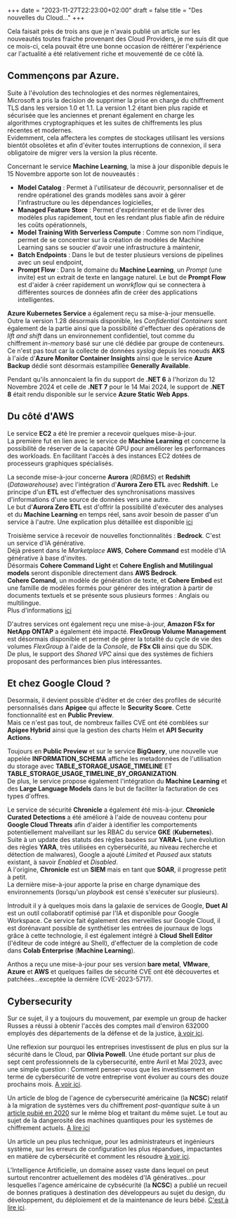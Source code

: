 +++
date = "2023-11-27T22:23:00+02:00"
draft = false
title = "Des nouvelles du Cloud..."
+++ 

Cela faisait près de trois ans que je n'avais publié un article sur les nouveautés toutes fraiche provenant des Cloud Providers, je me suis dit que ce mois-ci, cela pouvait être une bonne occasion de réittérer l'expérience car l'actualité a été relativement riche et mouvementé de ce côté là.

## Commençons par Azure.
Suite à l'évolution des technologies et des normes réglementaires, Microsoft a pris la decision de supprimer la prise en charge du chiffrement TLS dans les version 1.0 et 1.1. La version 1.2 étant bien plus rapide et sécurisée que les anciennes et prenant également en charge les algorithmes cryptographiques et les suites de chiffrements les plus récentes et modernes.  
Evidemment, cela affectera les comptes de stockages utilisant les versions bientôt obsolètes et afin d'éviter toutes interruptions de connexion, il sera obligatoire de migrer vers la version la plus récente.

Concernant le service **Machine Learning**, la mise à jour disponible depuis le 15 Novembre apporte son lot de nouveautés :  
- **Model Catalog** : Permet à l'utilisateur de découvrir, personnaliser et de rendre opérationel des grands modèles sans avoir à gérer l'infrastructure ou les dépendances logicielles,  
- **Managed Feature Store** : Permet d'expérimenter et de livrer des modèles plus rapidement, tout en les rendant plus fiable afin de réduire les coûts opérationnels,  
- **Model Training With Serverless Compute** : Comme son nom l'indique, permet de se concentrer sur la création de modèles de Machine Learning sans se soucier d'avoir une infrastructure à maintenir,  
- **Batch Endpoints** : Dans le but de tester plusieurs versions de pipelines avec un seul endpoint,  
- **Prompt Flow** : Dans le domaine du **Machine Learning**, un *Prompt* (une invite) est un extrait de texte en langage naturel. Le but de **Prompt Flow** est d'aider à créer rapidement un *wonrkflow* qui se connectera à différentes sources de données afin de créer des applications intelligentes.

**Azure Kubernetes Service** a également reçu sa mise-à-jour mensuelle.  
Outre la version 1.28 désormais disponible, les *Confidential Containers* sont également de la partie ainsi que la possibilité d'effectuer des opérations de *lift and shift* dans un environnement confidentiel, tout comme du chiffrement *in-memory* basé sur une clé dédiée par groupe de conteneurs.
Ce n'est pas tout car la collecte de données *syslog* depuis les noeuds **AKS** à l'aide d'**Azure Monitor Container Insights** ainsi que le service **Azure Backup** dédié sont désormais estampillée **Generally Available**.

Pendant qu'ils annoncaient la fin du support de **.NET 6** à l'horizon du 12 Novembre 2024 et celle de **.NET 7** pour le 14 Mai 2024, le support de **.NET 8** était rendu disponible sur le service **Azure Static Web Apps**.

## Du côté d'AWS
Le service **EC2** a été lre premier a recevoir quelques mise-à-jour.  
La première fut en lien avec le service de **Machine Learning** et concerne la possibilité de réserver de la capacité GPU pour améliorer les performances des workloads. En facilitant l'accès à des instances EC2 dotées de processeurs graphiques spécialisés.

La seconde mise-à-jour concerne **Aurora** (*RDBMS*) et **Redshift** (*Datawarehouse*) avec l'intégration d'**Aurora Zero ETL** avec **Redshift**. Le principe d'un **ETL** est d'effectuer des synchronisations massives d'informations d'une source de données vers une autre.  
Le but d'**Aurora Zero ETL** est d'offrir la possibilité d'exécuter des analyses et du **Machine Learning** en temps réel, sans avoir besoin de passer d'un service à l'autre. Une explication plus détaillée est disponible [ici](https://aws.amazon.com/fr/blogs/aws/amazon-aurora-mysql-zero-etl-integration-with-amazon-redshift-is-now-generally-available/) 

Troisième service à recevoir de nouvelles fonctionnalités : **Bedrock**. C'est un service d'IA générative.  
Déjà présent dans le *Marketplace* **AWS**, **Cohere Command** est modèle d'IA générative à base d'invites.  
Désormais **Cohere Command Light** et **Cohere English and Mutilingual models** seront disponible directement dans **AWS Bedrock**.  
**Cohere Comand**, un modèle de génération de texte, et **Cohere Embed** est une famille de modèles formés pour générer des intégration à partir de documents textuels et se présente sous plusieurs formes : Anglais ou multilingue.  
Plus d'informations [ici](https://aws.amazon.com/fr/blogs/aws/amazon-bedrock-now-provides-access-to-cohere-command-light-and-cohere-embed-english-and-multilingual-models/)  

D'autres services ont également reçu une mise-à-jour, **Amazon FSx for NetApp ONTAP** a également été impacté. **FlexGroup Volume Management** est désormais disponible et permet de gérer la totalité du cycle de vie des volumes *FlexGroup* à l'aide de la *Console*, de **FSx Cli** ainsi que du SDK.  
De plus, le support des *Shared VPC* ainsi que des systèmes de fichiers proposant des performances bien plus intéressantes.

## Et chez Google Cloud ?
Desormais, il devient possible d'éditer et de créer des profiles de sécurité personnalisés dans **Apigee** qui affecte le **Security Score**. Cette fonctionnalité est en **Public Preview**.  
Mais ce n'est pas tout, de nombreux failles CVE ont été comblées sur **Apigee Hybrid** ainsi que la gestion des charts Helm et **API Security Actions**.  

Toujours en **Public Preview** et sur le service **BigQuery**, une nouvelle vue appelée **INFORMATION_SCHEMA** affiche les metadonnées de l'utilisation du storage avec **TABLE_STORAGE_USAGE_TIMELINE** ET **TABLE_STORAGE_USAGE_TIMELINE_BY_ORGANIZATION**.  
De plus, le service propose également l'intégration du **Machine Learning** et des **Large Language Models** dans le but de faciliter la facturation de ces types d'offres.  

Le service de sécurité **Chronicle** a également été mis-à-jour. **Chronicle Curated Detections** a été amélioré à l'aide de nouveau contenu pour **Google Cloud Threats** afin d'aider à identifier les comportements potentiellement malveillant sur les RBAC du service **GKE** (**Kubernetes**).  
Suite à un update des statuts des règles basées sur **YARA-L** (une évolution des règles **YARA**, très utilisées en cybersécurité, au niveau recherche et détection de malwares), Google a ajouté *Limited* et *Paused* aux statuts existant, à savoir *Enabled* et *Disabled*.  
A l'origine, **Chronicle** est un **SIEM** mais en tant que **SOAR**, il progresse petit à petit.  
La dernière mise-à-jour apporte la prise en charge dynamique des environnements (lorsqu'un *playbook* est censé s'exécuter sur plusieurs).  

Introduit il y à quelques mois dans la galaxie de services de Google, **Duet AI** est un outil collaboratif optimisé par l'IA et disponible pour Google Workspace. Ce service fait également des merveilles sur Google Cloud, il est dorénavant possible de synthétiser les entrées de journaux de logs grâce à cette technologie, il est également intégré à **Cloud Shell Editor** (l'éditeur de code intégré au Shell), d'effectuer de la completion de code dans **Colab Enterprise** (**Machine Learning**).  

Anthos a reçu une mise-à-jour pour ses version **bare metal**, **VMware**, **Azure** et **AWS** et quelques failles de sécurité CVE ont été découvertes et patchées...exceptée la dernière (CVE-2023-5717).

## Cybersecurity
Sur ce sujet, il y a toujours du mouvement, par exemple un group de hacker Russes a réussi à obtenir l'accès des comptes mail d'environ 632000 employés des départements de la défense et de la justice, [à voir ici](https://www.cshub.com/attacks/articles/iotw-us-federal-agencies-hit-with-moveit-cyber-attack).  

Une reflexion sur pourquoi les entreprises investissent de plus en plus sur la sécurité dans le Cloud, par **Olivia Powell**. Une étude portant sur plus de sept cent professionnels de la cybersecurité, entre Avril et Mai 2023, avec une simple question : Comment penser-vous que les investissement en terme de cybersécurité de votre entreprise vont évoluer au cours des douze prochains mois. [A voir ici](https://www.cshub.com/cloud/articles/investment-in-cloud-security).  

Un article de blog de l'agence de cybersecurité américaine (la **NCSC**) relatif à la migration de systèmes vers du chiffrement *post-quantique* suite à un [article pubié en 2020](https://www.ncsc.gov.uk/whitepaper/next-steps-preparing-for-post-quantum-cryptography) sur le même blog et traitant du même sujet. Le tout au sujet de la dangerosité des machines quantiques pour les systèmes de chiffrement actuels. [A lire ici](https://www.ncsc.gov.uk/blog-post/migrating-to-post-quantum-cryptography-pqc)

Un article un peu plus technique, pour les administrateurs et ingénieurs système, sur les erreurs de configuration les plus répandues, impactantes en matière de cybersécurité et comment les résoudre [à voir ici](https://www.cshub.com/threat-defense/articles/10-cyber-security-misconfigurations-you-should-fix-right-now).  

L'Intelligence Artificielle, un domaine assez vaste dans lequel on peut surtout rencontrer actuellement des modèles d'IA génératives...pour lesquelles l'agence américaine de cybsécurité (la **NCSC**) a publié un recueil de bonnes pratiques à destination des développeurs au sujet du design, du développement, du déploiement et de la maintenance de leurs bébé. [C'est à lire ici](https://www.ncsc.gov.uk/blog-post/introducing-guidelines-secure-ai-system-development).